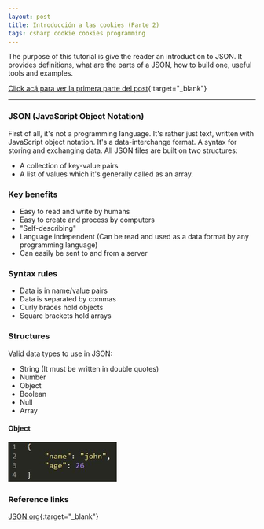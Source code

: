 ```yaml
---
layout: post
title: Introducción a las cookies (Parte 2)
tags: csharp cookie cookies programming
---
```


The purpose of this tutorial is give the reader an introduction to JSON.
It provides definitions, what are the parts of a JSON, how to build one, useful tools and examples.

[Click acá para ver la primera parte del post](https://cpique.github.io/2018/06/02/Cookies-intro-first-part/){:target="_blank"}

****

### JSON (JavaScript Object Notation)
First of all, it's not a programming language. It's rather just text, written with JavaScript object notation.
It's a data-interchange format. A syntax for storing and exchanging data. All JSON files are built on two structures:
* A collection of key-value pairs
* A list of values which it's generally called as an array.

### Key benefits
* Easy to read and write by humans
* Easy to create and process by computers
* "Self-describing"
* Language independent (Can be read and used as a data format by any programming language)
* Can easily be sent to and from a server

### Syntax rules
* Data is in name/value pairs
* Data is separated by commas
* Curly braces hold objects
* Square brackets hold arrays

### Structures 
Valid data types to use in JSON:
* String (It must be written in double quotes)
* Number
* Object
* Boolean
* Null
* Array

#### Object
<p class="full-width"><img src="/public/image/2017-3-1-JSON_01.png" alt="Object example" /></p>



### Reference links
[JSON org](https://goo.gl/O2WH){:target="_blank"} 

